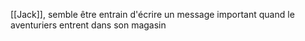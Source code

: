 [[Jack]], semble être entrain d'écrire un message important quand le aventuriers entrent dans son magasin